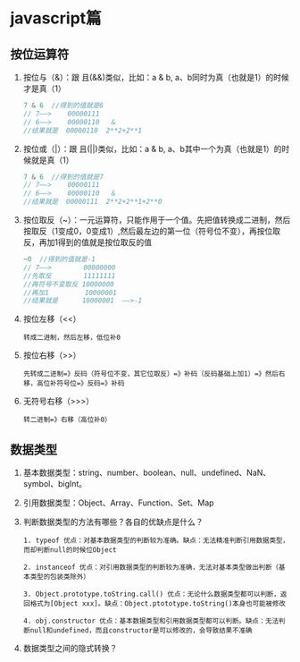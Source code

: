 # javascript篇

## 按位运算符

1. 按位与（&）：跟 且(&&)类似，比如：a & b, a、b同时为真（也就是1）的时候才是真（1）
    ```javascript
    7 & 6  //得到的值就是6
    // 7——>    00000111
    // 6——>    00000110   &
    //结果就是  00000110  2**2+2**1
    ```
    
2. 按位或（|）：跟 且(||)类似，比如：a & b, a、b其中一个为真（也就是1）的时候就是真（1）
    ```javascript
    7 & 6  //得到的值就是7
    // 7——>    00000111
    // 6——>    00000110   &
    //结果就是  00000111  2**2+2**1+2**0
    ```
    
3. 按位取反（~）：一元运算符，只能作用于一个值。先把值转换成二进制，然后按取反（1变成0，0变成1）,然后最左边的第一位（符号位不变），再按位取反，再加1得到的值就是按位取反的值
    ```javascript
    ~0  //得到的值就是-1
    // 7——>        00000000
    //先取反        11111111
    //再符号不变取反 10000000
    //再加1         10000001
    //结果就是      10000001  ——>-1
    ```
    
4. 按位左移（<<）

    `转成二进制，然后左移，低位补0`

5. 按位右移（>>）

    `先转成二进制=》反码（符号位不变，其它位取反）=》补码（反码基础上加1）=》然后右移，高位补符号位=》反码=》补码`

6. 无符号右移（>>>）

    `转二进制=》右移（高位补0）`

## 数据类型

1. 基本数据类型：string、number、boolean、null、undefined、NaN、symbol、bigInt。

2. 引用数据类型：Object、Array、Function、Set、Map

3. 判断数据类型的方法有哪些？各自的优缺点是什么？

   `1. typeof 优点：对基本数据类型的判断较为准确。缺点：无法精准判断引用数据类型，而却判断null的时候位Object` 

   `2. instanceof 优点：对引用数据类型的判断较为准确，无法对基本类型做出判断（基本类型的包装类除外）`

   `3. Object.prototype.toString.call() 优点：无论什么数据类型都可以判断，返回格式为[Object xxx]。缺点：Object.ptototype.toString()本身也可能被修改`

   `4. obj.constructor 优点：基本数据类型和引用数据类型都可以判断。缺点：无法判断null和undefined，而且constructor是可以修改的，会导致结果不准确`

4. 数据类型之间的隐式转换？

   